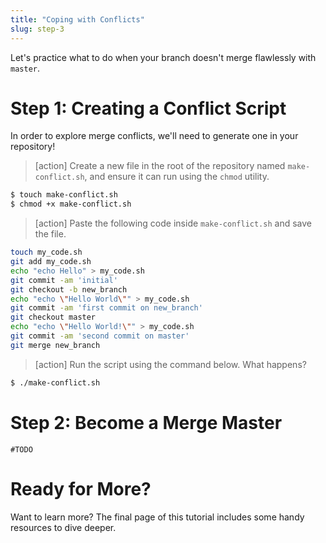```yaml
---
title: "Coping with Conflicts"
slug: step-3
---
```


Let's practice what to do when your branch doesn't merge flawlessly with `master`.

# Step 1: Creating a Conflict Script

In order to explore merge conflicts, we'll need to generate one in your repository!

> [action]
> Create a new file in the root of the repository named `make-conflict.sh`, and ensure it can run using the `chmod` utility.
>
```bash
$ touch make-conflict.sh
$ chmod +x make-conflict.sh
```
>

> [action]
> Paste the following code inside `make-conflict.sh` and save the file.
>
```bash
touch my_code.sh
git add my_code.sh
echo "echo Hello" > my_code.sh
git commit -am 'initial'
git checkout -b new_branch
echo "echo \"Hello World\"" > my_code.sh
git commit -am 'first commit on new_branch'
git checkout master
echo "echo \"Hello World!\"" > my_code.sh
git commit -am 'second commit on master'
git merge new_branch
```
>

> [action]
> Run the script using the command below. What happens?
>
```bash
$ ./make-conflict.sh
```
>

# Step 2: Become a Merge Master

`#TODO`

# Ready for More?

Want to learn more? The final page of this tutorial includes some handy resources to dive deeper.

